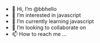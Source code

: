 - 👋 Hi, I’m @bbhello
- 👀 I’m interested in javascript
- 🌱 I’m currently learning javascript
- 💞️ I’m looking to collaborate on 
- 📫 How to reach me ...

<!---
bbhello/bbhello is a ✨ special ✨ repository because its `README.md` (this file) appears on your GitHub profile.
You can click the Preview link to take a look at your changes.
--->
